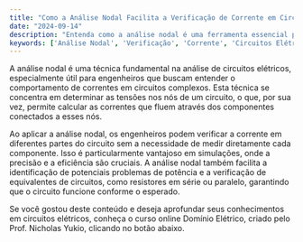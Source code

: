 ```yaml
---
title: "Como a Análise Nodal Facilita a Verificação de Corrente em Circuitos?"
date: "2024-09-14"
description: "Entenda como a análise nodal é uma ferramenta essencial para verificar correntes em circuitos elétricos, especialmente em contextos de engenharia."
keywords: ['Análise Nodal', 'Verificação', 'Corrente', 'Circuitos Elétricos', 'Engenharia']
---
```


A análise nodal é uma técnica fundamental na análise de circuitos elétricos, especialmente útil para engenheiros que buscam entender o comportamento de correntes em circuitos complexos. Esta técnica se concentra em determinar as tensões nos nós de um circuito, o que, por sua vez, permite calcular as correntes que fluem através dos componentes conectados a esses nós. 

Ao aplicar a análise nodal, os engenheiros podem verificar a corrente em diferentes partes do circuito sem a necessidade de medir diretamente cada componente. Isso é particularmente vantajoso em simulações, onde a precisão e a eficiência são cruciais. A análise nodal também facilita a identificação de potenciais problemas de potência e a verificação de equivalentes de circuitos, como resistores em série ou paralelo, garantindo que o circuito funcione conforme o esperado.

Se você gostou deste conteúdo e deseja aprofundar seus conhecimentos em circuitos elétricos, conheça o curso online Domínio Elétrico, criado pelo Prof. Nicholas Yukio, clicando no botão abaixo.